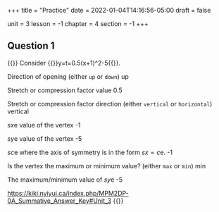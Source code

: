 +++
title = "Practice"
date = 2022-01-04T14:16:56-05:00
draft = false

unit = 3
lesson = -1
chapter = 4
section = -1
+++

## Question 1

{{<quiz id="1">}}
Consider
{{<mi>}}y=t=0.5(x+1)^2-5{{</mi>}}.

Direction of opening (either <code>up</code> or <code>down</code>)
up

Stretch or compression factor value
0.5

Stretch or compression factor direction (either <code>vertical</code> or <code>horizontal</code>)
vertical

$sx$e value of the vertex
-1

$sy$e value of the vertex
-5

$sc$e where the axis of symmetry is in the form $sx=c$e.
-1

Is the vertex the maximum or minimum value? (either <code>max</code> or <code>min</code>)
min

The maximum/minimum value of $sy$e
-5



https://kiki.nyiyui.ca/index.php/MPM2DP-0A_Summative_Answer_Key#Unit_3
{{</quiz>}}
